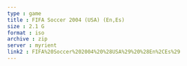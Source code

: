 ```yaml
---
type : game
title : FIFA Soccer 2004 (USA) (En,Es)
size : 2.1 G
format : iso
archive : zip
server : myrient
link2 : FIFA%20Soccer%202004%20%28USA%29%20%28En%2CEs%29
---
```

